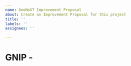```yaml
---
name: GeoNoXT Improvement Proposal
about: Create an Improvement Proposal for this project
title: ''
labels: ''
assignees: ''

---
```


# GNIP <num> - <title of the GNIP here>

## Overview

Describe briefly and clearly what this proposal is meant for.

### Proposed By

<user and full name of the proponent>

### Assigned to Release

This proposal is for GeoNoXT <version>.

### State

* [x] Under Discussion
* [ ] In Progress
* [ ] Completed
* [ ] Rejected
* [ ] Deferred

### Motivation

Details about the motivations. Why people should accept this proposal. What are the benefits compared to the current situation.

## Proposal

Technical details for developers.

### Backwards Compatibility

Declare its Backwards Compatibility.

## Future evolution

Explain which could be future evolutions.

## Feedback

Update this section with relevant feedbacks, if any.

## Voting

Project Steering Committee:

* Alessio Fabiani:
* Francesco Bartoli:
* Giovanni Allegri:
* Toni Schoenbuchner:
* Florian Hoedt:

## Links

Remove unused links below.

* [Email Discussion]()
* [Pull Request]()
* [Mail Discussion]()
* [Linked Issue]()
